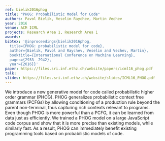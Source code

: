 ```yaml
---
ref: bielik2016phog
title: "PHOG: Probabilistic Model for Code"
authors: Pavol Bielik, Veselin Raychev, Martin Vechev 
year: 2016
venue: ACM ICML
projects: Research Area 1, Research Area 1
awards:
bibtex: '@inproceedings{bielik2016phog,
  title={PHOG: probabilistic model for code},
  author={Bielik, Pavol and Raychev, Veselin and Vechev, Martin},
  booktitle={International Conference on Machine Learning},
  pages={2933--2942},
  year={2016}}'
paper: https://files.sri.inf.ethz.ch/website/papers/icml16_phog.pdf
talk: 
slides: https://files.sri.inf.ethz.ch/website/slides/ICML16_PHOG.pdf
---
```


We introduce a new generative model for code called probabilistic higher order grammar (PHOG). PHOG generalizes probabilistic context free grammars (PCFGs) by allowing conditioning of a production rule beyond the parent non-terminal, thus capturing rich contexts relevant to programs. Even though PHOG is more powerful than a PCFG, it can be learned from data just as efficiently. We trained a PHOG model on a large JavaScript code corpus and show that it is more precise than existing models, while similarly fast. As a result, PHOG can immediately benefit existing programming tools based on probabilistic models of code.
